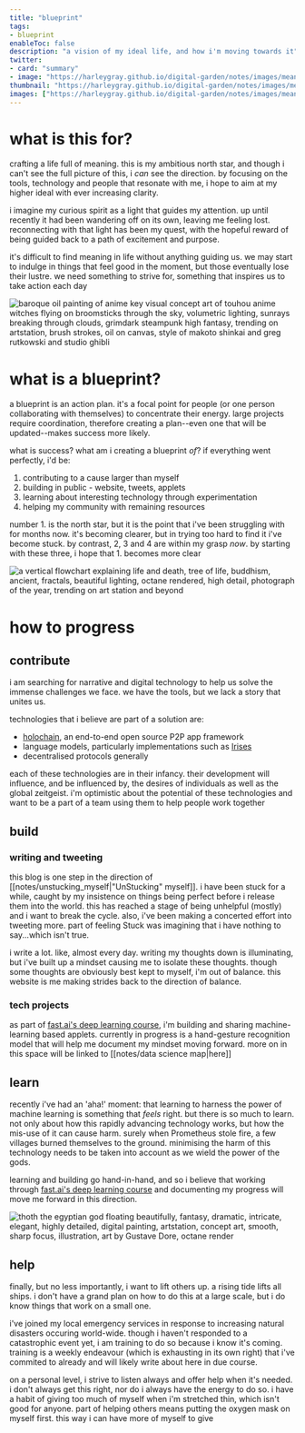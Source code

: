 ```yaml
---
title: "blueprint"
tags:
- blueprint
enableToc: false
description: "a vision of my ideal life, and how i'm moving towards it"
twitter:
- card: "summary"
- image: "https://harleygray.github.io/digital-garden/notes/images/meaningful_life.png"
thumbnail: "https://harleygray.github.io/digital-garden/notes/images/meaningful_life.png"
images: ["https://harleygray.github.io/digital-garden/notes/images/meaningful_life.png"]
---
```

# what is this for?
crafting a life full of meaning. this is my ambitious north star, and though i can't see the full picture of this, i *can* see the direction. by focusing on the tools, technology and people that resonate with me, i hope to aim at my higher ideal with ever increasing clarity. 

i imagine my curious spirit as a light that guides my attention. up until recently it had been wandering off on its own, leaving me feeling lost. reconnecting with that light has been my quest, with the hopeful reward of being guided back to a path of excitement and purpose.

it's difficult to find meaning in life without anything guiding us. we may start to indulge in things that feel good in the moment, but those eventually lose their lustre. we need something to strive for, something that inspires us to take action each day

![baroque oil painting of anime key visual concept art of touhou anime witches flying on broomsticks through the sky, volumetric lighting, sunrays breaking through clouds, grimdark steampunk high fantasy, trending on artstation, brush strokes, oil on canvas, style of makoto shinkai and greg rutkowski and studio ghibli ](https://image.lexica.art/md/800b6b52-32ab-4dc2-b85b-126427f3a9df)


# what is a blueprint?
a blueprint is an action plan. it's a focal point for people (or one person collaborating with themselves) to concentrate their energy. large projects require coordination, therefore creating a plan--even one that will be updated--makes success more likely.

what is success? what am i creating a blueprint *of*? if everything went perfectly, i'd be:
1. contributing to a cause larger than myself
2. building in public - website, tweets, applets
3. learning about interesting technology through experimentation
4. helping my community with remaining resources

number 1. is the north star, but it is the point that i've been struggling with for months now. it's becoming clearer, but in trying too hard to find it i've become stuck. by contrast, 2, 3 and 4 are within my grasp *now*. by starting with these three, i hope that 1. becomes more clear

![a vertical flowchart explaining life and death, tree of life, buddhism, ancient, fractals, beautiful lighting, octane rendered, high detail, photograph of the year, trending on art station and beyond ](https://image.lexica.art/md/3ddb7700-3583-428b-b2c3-1c4196c6c686)

# how to progress
## contribute
i am searching for narrative and digital technology to help us solve the immense challenges we face. we have the tools, but we lack a story that unites us. 

technologies that i believe are part of a solution are:
- [holochain](https://www.holochain.org/), an end-to-end open source P2P app framework 
- language models, particularly implementations such as [Irises](https://twitter.com/CognicistIris)
- decentralised protocols generally

each of these technologies are in their infancy. their development will influence, and be influenced by, the desires of individuals as well as the global zeitgeist. i'm optimistic about the potential of these technologies and want to be a part of a team using them to help people work together

## build
### writing and tweeting
this blog is one step in the direction of [[notes/unstucking_myself|"UnStucking" myself]]. i have been stuck for a while, caught by my insistence on things being perfect before i release them into the world. this has reached a stage of being unhelpful (mostly) and i want to break the cycle. also, i've been making a concerted effort into tweeting more. part of feeling Stuck was imagining that i have nothing to say...which isn't true. 

i write a lot. like, almost every day. writing my thoughts down is illuminating, but i've built up a mindset causing me to isolate these thoughts. though some thoughts are obviously best kept to myself, i'm out of balance. this website is me making strides back to the direction of balance.

### tech projects
as part of [fast.ai's deep learning course](https://course.fast.ai/), i'm building and sharing machine-learning based applets. currently in progress is a hand-gesture recognition model that will help me document my mindset moving forward. more on in this space will be linked to [[notes/data science map|here]]

## learn
recently i've had an 'aha!' moment: that learning to harness the power of machine learning is something that *feels* right. but there is so much to learn. not only about how this rapidly advancing technology works, but how the mis-use of it can cause harm. surely when Prometheus stole fire, a few villages burned themselves to the ground. minimising the harm of this technology needs to be taken into account as we wield the power of the gods.

learning and building go hand-in-hand, and so i believe that working through [fast.ai's deep learning course](https://course.fast.ai/) and documenting my progress will move me forward in this direction. 

![thoth the egyptian god floating beautifully, fantasy, dramatic, intricate, elegant, highly detailed, digital painting, artstation, concept art, smooth, sharp focus, illustration, art by Gustave Dore, octane render](https://image.lexica.art/md/691f7661-7240-4c2f-9728-9f71a6dd1528)

## help
finally, but no less importantly, i want to lift others up. a rising tide lifts all ships. i don't have a grand plan on how to do this at a large scale, but i do know things that work on a small one. 

i've joined my local emergency services in response to increasing natural disasters occuring world-wide. though i haven't responded to a catastrophic event yet, i am training to do so because i know it's coming. training is a weekly endeavour (which is exhausting in its own right) that i've commited to already and will likely write about here in due course.

on a personal level, i strive to listen always and offer help when it's needed. i don't always get this right, nor do i always have the energy to do so. i have a habit of giving too much of myself when i'm stretched thin, which isn't good for anyone. part of helping others means putting the oxygen mask on myself first. this way i can have more of myself to give